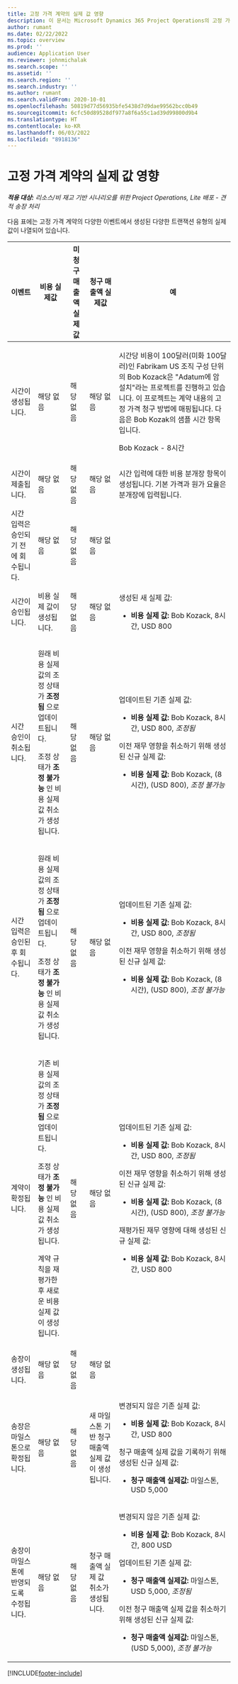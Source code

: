 ```yaml
---
title: 고정 가격 계약의 실제 값 영향
description: 이 문서는 Microsoft Dynamics 365 Project Operations의 고정 가격 계약 수명 주기 동안 다양한 이벤트에서 실제 값 테이블에 미치는 영향에 대한 정보를 제공합니다.
author: rumant
ms.date: 02/22/2022
ms.topic: overview
ms.prod: ''
audience: Application User
ms.reviewer: johnmichalak
ms.search.scope: ''
ms.assetid: ''
ms.search.region: ''
ms.search.industry: ''
ms.author: rumant
ms.search.validFrom: 2020-10-01
ms.openlocfilehash: 50819d77d56935bfe5438d7d9dae99562bcc0b49
ms.sourcegitcommit: 6cfc50d89528df977a8f6a55c1ad39d99800d9b4
ms.translationtype: HT
ms.contentlocale: ko-KR
ms.lasthandoff: 06/03/2022
ms.locfileid: "8918136"
---
```

# <a name="actuals-impact-in-a-fixed-price-engagement"></a>고정 가격 계약의 실제 값 영향

_**적용 대상:** 리소스/비 재고 기반 시나리오를 위한 Project Operations, Lite 배포 - 견적 송장 처리_

다음 표에는 고정 가격 계약의 다양한 이벤트에서 생성된 다양한 트랜잭션 유형의 실제 값이 나열되어 있습니다.

| 이벤트 | 비용 실제값 | 미청구 매출액 실제값 | 청구 매출액 실제값 | 예 |
|---|---|---|---|---|
| 시간이 생성됩니다. | 해당 없음 | 해당 없음 | 해당 없음 | <p>시간당 비용이 100달러(미화 100달러)인 Fabrikam US 조직 구성 단위의 Bob Kozack은 "Adatum에 암 설치"라는 프로젝트를 진행하고 있습니다. 이 프로젝트는 계약 내용의 고정 가격 청구 방법에 매핑됩니다. 다음은 Bob Kozak의 샘플 시간 항목입니다.</p><p>Bob Kozack - 8시간</p> |
| 시간이 제출됩니다. | 해당 없음 | 해당 없음 | 해당 없음 | 시간 입력에 대한 비용 분개장 항목이 생성됩니다. 기본 가격과 원가 요율은 분개장에 입력됩니다. |
| 시간 입력은 승인되기 전에 회수됩니다. | 해당 없음 | 해당 없음 | 해당 없음 | |
| 시간이 승인됩니다. | 비용 실제 값이 생성됩니다. | 해당 없음 | 해당 없음 | <p>생성된 새 실제 값:</p><ul><li>**비용 실제 값:** Bob Kozack, 8시간, USD 800</li></ul> |
| 시간 승인이 취소됩니다. | <p>원래 비용 실제 값의 조정 상태가 **조정됨** 으로 업데이트됩니다.</p><p>조정 상태가 **조정 불가능** 인 비용 실제 값 취소가 생성됩니다.</p> | 해당 없음 | 해당 없음 | <p>업데이트된 기존 실제 값:</p><ul><li>**비용 실제 값:** Bob Kozack, 8시간, USD 800, *조정됨*</li></ul><p>이전 재무 영향을 취소하기 위해 생성된 신규 실제 값:</p><ul><li>**비용 실제 값:** Bob Kozack, (8시간), (USD 800), *조정 불가능*</li></ul> |
| 시간 입력은 승인된 후 회수됩니다. | <p>원래 비용 실제 값의 조정 상태가 **조정됨** 으로 업데이트됩니다.</p><p>조정 상태가 **조정 불가능** 인 비용 실제 값 취소가 생성됩니다.</p> | 해당 없음 | 해당 없음 | <p>업데이트된 기존 실제 값:</p><ul><li>**비용 실제 값:** Bob Kozack, 8시간, USD 800, *조정됨*</li></ul><p>이전 재무 영향을 취소하기 위해 생성된 신규 실제 값:</p><ul><li>**비용 실제 값:** Bob Kozack, (8시간), (USD 800), *조정 불가능*</li></ul> |
| 계약이 확정됩니다. | <p>기존 비용 실제 값의 조정 상태가 **조정됨** 으로 업데이트됩니다.</p><p>조정 상태가 **조정 불가능** 인 비용 실제 값 취소가 생성됩니다.</p><p>계약 규칙을 재평가한 후 새로운 비용 실제 값이 생성됩니다.</p> | 해당 없음 | 해당 없음 | <p>업데이트된 기존 실제 값:</p><ul><li>**비용 실제 값:** Bob Kozack, 8시간, USD 800, *조정됨*</li></ul><p>이전 재무 영향을 취소하기 위해 생성된 신규 실제 값:</p><ul><li>**비용 실제 값:** Bob Kozack, (8시간), (USD 800), *조정 불가능*</li></ul><p>재평가된 재무 영향에 대해 생성된 신규 실제 값:</p><ul><li>**비용 실제 값:** Bob Kozack, 8시간, USD 800</li></ul> |
| 송장이 생성됩니다. | 해당 없음 | 해당 없음 | 해당 없음 | |
| 송장은 마일스톤으로 확정됩니다. | 해당 없음 | 해당 없음 | 새 마일스톤 기반 청구 매출액 실제 값이 생성됩니다. | <p>변경되지 않은 기존 실제 값:</p><ul><li>**비용 실제 값:** Bob Kozack, 8시간, USD 800</li></ul><p>청구 매출액 실제 값을 기록하기 위해 생성된 신규 실제 값:</p><ul><li>**청구 매출액 실제값:** 마일스톤, USD 5,000</li></ul> |
| 송장이 마일스톤에 반영되도록 수정됩니다. | 해당 없음 | 해당 없음 | 청구 매출액 실제 값 취소가 생성됩니다. | <p>변경되지 않은 기존 실제 값:</p><ul><li>**비용 실제 값:** Bob Kozack, 8시간, 800 USD</li></ul><p>업데이트된 기존 실제 값:</p><ul><li>**청구 매출액 실제값:** 마일스톤, USD 5,000, *조정됨*</li></ul><p>이전 청구 매출액 실제 값을 취소하기 위해 생성된 신규 실제 값:</p><ul><li>**청구 매출액 실제값:** 마일스톤, (USD 5,000), *조정 불가능*</li></ul> |

[!INCLUDE[footer-include](../includes/footer-banner.md)]
